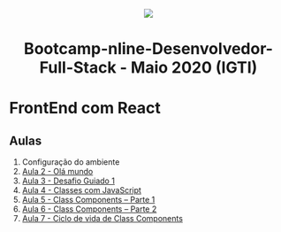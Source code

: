 <p align="center">
  <img src="/assets/bootcamp_fullstack.png">
</p>
<h1 align="center">Bootcamp-nline-Desenvolvedor-Full-Stack - Maio 2020 (IGTI)</h1>

# FrontEnd com React

## Aulas
1. Configuração do ambiente
2. [Aula 2 - Olá mundo](Aula2)
3. [Aula 3 - Desafio Guiado 1](Aula3)
4. [Aula 4 - Classes com JavaScript](Aula4)
5. [Aula 5 - Class Components – Parte 1](Aula5)
6. [Aula 6 - Class Components – Parte 2](Aula6)
7. [Aula 7 - Ciclo de vida de Class Components](Aula7)